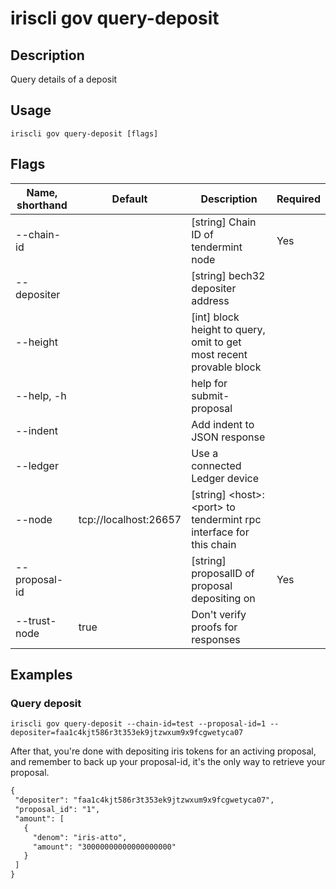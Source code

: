 # iriscli gov query-deposit
 ## Description
 Query details of a deposit
 ## Usage
 ```
iriscli gov query-deposit [flags]
```
 ## Flags
| Name, shorthand | Default               | Description                                                                                                                                          | Required |
| --------------- | --------------------- | ---------------------------------------------------------------------------------------------------------------------------------------------------- | -------- |
| --chain-id      |                       | [string] Chain ID of tendermint node                                                                                                                 | Yes      |
| --depositer     |                       | [string] bech32 depositer address                                                                                                                    |          |
| --height        |                       | [int] block height to query, omit to get most recent provable block                                                                                  |          |
| --help, -h      |                       | help for submit-proposal                                                                                                                             |          |
| --indent        |                       | Add indent to JSON response                                                                                                                          |          |
| --ledger        |                       | Use a connected Ledger device                                                                                                                        |          |
| --node          | tcp://localhost:26657 | [string] \<host>:\<port> to tendermint rpc interface for this chain                                                                                  |          |
| --proposal-id   |                       | [string] proposalID of proposal depositing on                                                                                                        | Yes      |
| --trust-node    | true                  | Don't verify proofs for responses                                                                                                                    |          |
 ## Examples
 ### Query deposit
 ```shell
iriscli gov query-deposit --chain-id=test --proposal-id=1 --depositer=faa1c4kjt586r3t353ek9jtzwxum9x9fcgwetyca07
```
 After that, you're done with depositing iris tokens for an activing proposal, and remember to back up your proposal-id, it's the only way to retrieve your proposal.
 ```txt
{
  "depositer": "faa1c4kjt586r3t353ek9jtzwxum9x9fcgwetyca07",
  "proposal_id": "1",
  "amount": [
    {
      "denom": "iris-atto",
      "amount": "30000000000000000000"
    }
  ]
}
```